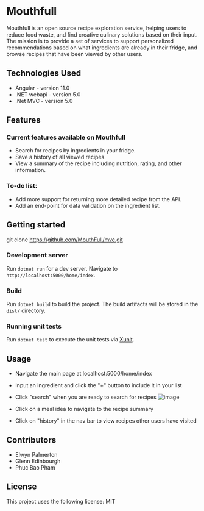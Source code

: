 # Mouthfull 

Mouthfull is an open source recipe exploration service, helping users to reduce food waste, and find creative culinary solutions based on their input. The mission is to provide a set of services to support personalized recommendations based on what ingredients are already in their fridge, and browse recipes that have been viewed by other users.

## Technologies Used

-  Angular     - version 11.0
- .NET webapi - version 5.0
- .Net MVC    - version 5.0

## Features

### Current features available on Mouthfull 

- Search for recipes by ingredients in your fridge.
- Save a history of all viewed recipes.
- View a summary of the recipe including nutrition, rating, and other information.


### To-do list:
- Add more support for returning more detailed recipe from the API.
- Add an end-point for data validation on the ingredient list.

## Getting started

git clone https://github.com/MouthFull/mvc.git

### Development server

Run `dotnet run` for a dev server. Navigate to `http://localhost:5000/home/index`. 

### Build

Run `dotnet build` to build the project. The build artifacts will be stored in the `dist/` directory. 
### Running unit tests

Run `dotnet test` to execute the unit tests via [Xunit](https://github.com/xunit/xunit).

## Usage

- Navigate the main page at localhost:5000/home/index
- Input an ingredient and click the "+" button to include it in your list
- Click "search" when you are ready to search for recipes
![image](https://user-images.githubusercontent.com/67556178/120580811-68ee9b80-c3ef-11eb-9fcd-16cf4e04a98d.png)

- Click on a meal idea to navigate to the recipe summary

- Click on "history" in the nav bar to view recipes other users have visited


## Contributors
- Elwyn Palmerton
- Glenn Edinbourgh
- Phuc Bao Pham

## License

This project uses the following license: MIT

